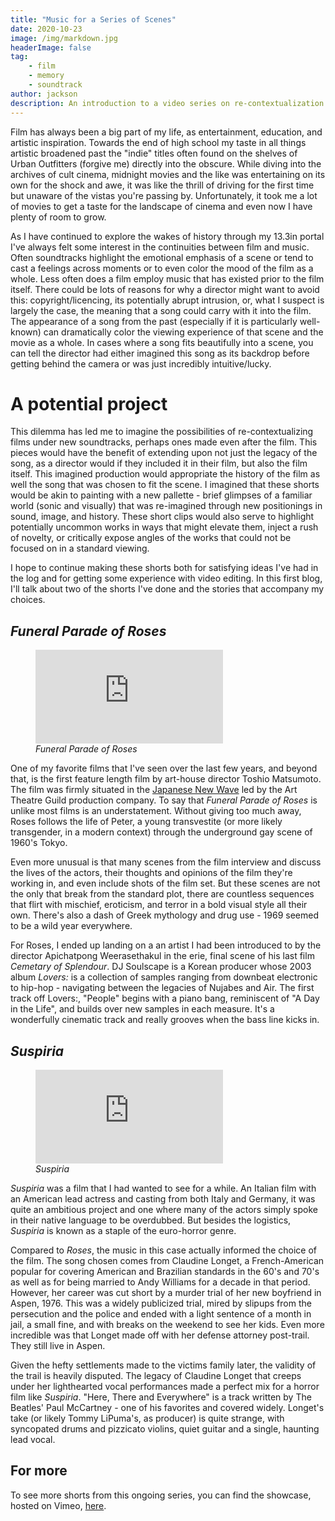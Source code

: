 ```yaml
---
title: "Music for a Series of Scenes"
date: 2020-10-23
image: /img/markdown.jpg
headerImage: false
tag:
    - film
    - memory
    - soundtrack
author: jackson
description: An introduction to a video series on re-contextualization in film and music.
---
```


Film has always been a big part of my life, as entertainment, education, and artistic inspiration. Towards the end of high school my taste in all things artistic broadened past the "indie" titles often found on the shelves of Urban Outfitters (forgive me) directly into the obscure. While diving into the archives of cult cinema, midnight movies and the like was entertaining on its own for the shock and awe, it was like the thrill of driving for the first time but unaware of the vistas you're passing by. Unfortunately, it took me a lot of movies to get a taste for the landscape of cinema and even now I have plenty of room to grow.

As I have continued to explore the wakes of history through my 13.3in portal I've always felt some interest in the continuities between film and music. Often soundtracks highlight the emotional emphasis of a scene or tend to cast a feelings across moments or to even color the mood of the film as a whole. Less often does a film employ music that has existed prior to the film itself. There could be lots of reasons for why a director might want to avoid this: copyright/licencing, its potentially abrupt intrusion, or, what I suspect is largely the case, the meaning that a song could carry with it into the film. The appearance of a song from the past (especially if it is particularly well-known) can dramatically color the viewing experience of that scene and the movie as a whole. In cases where a song fits beautifully into a scene, you can tell the director had either imagined this song as its backdrop before getting behind the camera or was just incredibly intuitive/lucky.

# A potential project

This dilemma has led me to imagine the possibilities of re-contextualizing films under new soundtracks, perhaps ones made even after the film. This pieces would have the benefit of extending upon not just the legacy of the song, as a director would if they included it in their film, but also the film itself. This imagined production would appropriate the history of the film as well the song that was chosen to fit the scene. I imagined that these shorts would be akin to painting with a new pallette - brief glimpses of a familiar world (sonic and visually) that was re-imagined through new positionings in sound, image, and history. These short clips would also serve to highlight potentially uncommon works in ways that might elevate them, inject a rush of novelty, or critically expose angles of the works that could not be focused on in a standard viewing.

I hope to continue making these shorts both for satisfying ideas I've had in the log and for getting some experience with video editing. In this first blog, I'll talk about two of the shorts I've done and the stories that accompany my choices.

## _Funeral Parade of Roses_

<figure>
    <div class="iframe-wrapper pb-137">
        <iframe title="vimeo-player" src="https://player.vimeo.com/video/457926908?h=4a1c9e404d&title=0&byline=0&portrait=0" frameborder="0" allowfullscreen></iframe>
    </div>
    <figcaption><cite>Funeral Parade of Roses</cite></figcaption>
</figure>

One of my favorite films that I've seen over the last few years, and beyond that, is the first feature length film by art-house director Toshio Matsumoto. The film was firmly situated in the [Japanese New Wave](https://en.wikipedia.org/wiki/Japanese_New_Wave) led by the Art Theatre Guild production company. To say that _Funeral Parade of Roses_ is unlike most films is an understatement. Without giving too much away, Roses follows the life of Peter, a young transvestite (or more likely transgender, in a modern context) through the underground gay scene of 1960's Tokyo.

Even more unusual is that many scenes from the film interview and discuss the lives of the actors, their thoughts and opinions of the film they're working in, and even include shots of the film set. But these scenes are not the only that break from the standard plot, there are countless sequences that flirt with mischief, eroticism, and terror in a bold visual style all their own. There's also a dash of Greek mythology and drug use - 1969 seemed to be a wild year everywhere.

For Roses, I ended up landing on a an artist I had been introduced to by the director Apichatpong Weerasethakul in the erie, final scene of his last film _Cemetary of Splendour_. DJ Soulscape is a Korean producer whose 2003 album _Lovers:_ is a collection of samples ranging from downbeat electronic to hip-hop - navigating between the legacies of Nujabes and Air. The first track off Lovers:, "People" begins with a piano bang, reminiscent of "A Day in the Life", and builds over new samples in each measure. It's a wonderfully cinematic track and really grooves when the bass line kicks in.

## _Suspiria_

<figure>
    <div class="iframe-wrapper pb-235">
    <iframe title="vimeo-player" src="https://player.vimeo.com/video/471716567?h=33439aee12&title=0&byline=0&portrait=0" frameborder="0" allowfullscreen></iframe>
    </div>
    <figcaption><cite>Suspiria</cite></figcaption>
</figure>

_Suspiria_ was a film that I had wanted to see for a while. An Italian film with an American lead actress and casting from both Italy and Germany, it was quite an ambitious project and one where many of the actors simply spoke in their native language to be overdubbed. But besides the logistics, _Suspiria_ is known as a staple of the euro-horror genre.

Compared to _Roses_, the music in this case actually informed the choice of the film. The song chosen comes from Claudine Longet, a French-American popular for covering American and Brazilian standards in the 60's and 70's as well as for being married to Andy Williams for a decade in that period. However, her career was cut short by a murder trial of her new boyfriend in Aspen, 1976. This was a widely publicized trial, mired by slipups from the persecution and the police and ended with a light sentence of a month in jail, a small fine, and with breaks on the weekend to see her kids. Even more incredible was that Longet made off with her defense attorney post-trail. They still live in Aspen.

Given the hefty settlements made to the victims family later, the validity of the trail is heavily disputed. The legacy of Claudine Longet that creeps under her lighthearted vocal performances made a perfect mix for a horror film like _Suspiria_. "Here, There and Everywhere" is a track written by The Beatles' Paul McCartney - one of his favorites and covered widely. Longet's take (or likely Tommy LiPuma's, as producer) is quite strange, with syncopated drums and pizzicato violins, quiet guitar and a single, haunting lead vocal.

## For more

To see more shorts from this ongoing series, you can find the showcase, hosted on Vimeo, [here](https://vimeo.com/showcase/7853493).
